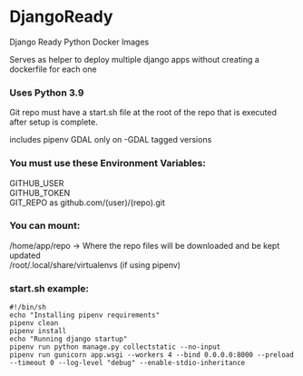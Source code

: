 # DjangoReady
Django Ready Python Docker Images
 
Serves as helper to deploy multiple django apps without creating a dockerfile for each one<br>

### Uses Python 3.9
Git repo must have a start.sh file at the root of the repo that is executed after setup is complete.

includes pipenv
GDAL only on -GDAL tagged versions

### You must use these Environment Variables:
GITHUB_USER<br>
GITHUB_TOKEN<br>
GIT_REPO as 	github.com/(user)/(repo).git<br>


### You can mount:
/home/app/repo -> Where the repo files will be downloaded and be kept updated<br>
/root/.local/share/virtualenvs (if using pipenv)<br>


### start.sh example:
```
#!/bin/sh
echo "Installing pipenv requirements"
pipenv clean
pipenv install
echo "Running django startup"
pipenv run python manage.py collectstatic --no-input
pipenv run gunicorn app.wsgi --workers 4 --bind 0.0.0.0:8000 --preload --timeout 0 --log-level "debug" --enable-stdio-inheritance
```
